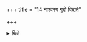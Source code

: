 +++
title = "14 नाश्वस्य गुदो विद्यते"

+++

<details><summary>थिते</summary>

14. The horse does not have a guda (rectum?). 
</details>
